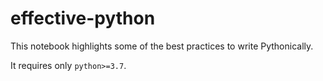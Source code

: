 # effective-python
This notebook highlights some of the best practices to write Pythonically.

It requires only `python>=3.7`.
